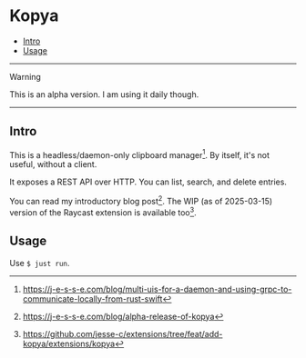 # Kopya

<!--toc:start-->
- [Intro](#intro)
- [Usage](#usage)
<!--toc:end-->

---

> [!WARNING]
> This is an alpha version. I am using it daily though.

---

## Intro

This is a headless/daemon-only clipboard manager[^1]. By itself, it's not useful, without a client.

It exposes a REST API over HTTP. You can list, search, and delete entries.

You can read my introductory blog post[^2]. The WIP (as of 2025-03-15) version of the Raycast extension is available too[^3].

## Usage

Use `$ just run`.

[^1]: https://j-e-s-s-e.com/blog/multi-uis-for-a-daemon-and-using-grpc-to-communicate-locally-from-rust-swift
[^2]: https://j-e-s-s-e.com/blog/alpha-release-of-kopya
[^3]: https://github.com/jesse-c/extensions/tree/feat/add-kopya/extensions/kopya
